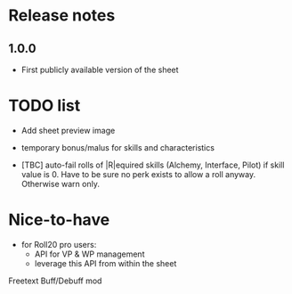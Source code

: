 # Release notes

## 1.0.0
- First publicly available version of the sheet

# TODO list
- Add sheet preview image

- temporary bonus/malus for skills and characteristics

- [TBC] auto-fail rolls of |R|equired skills (Alchemy, Interface, Pilot) if skill value is 0. Have to be sure no perk exists to allow a roll anyway. Otherwise warn only.

# Nice-to-have
- for Roll20 pro users:
    - API for VP & WP management
    - leverage this API from within the sheet

 Freetext Buff/Debuff mod

